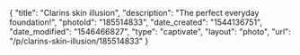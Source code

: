 {
    "title": "Clarins skin illusion",
    "description": "The perfect everyday foundation!",
    "photoId": "185514833",
    "date_created": "1544136751",
    "date_modified": "1546466827",
    "type": "captivate",
    "layout": "photo",
    "url": "\/p\/clarins-skin-illusion\/185514833"
}